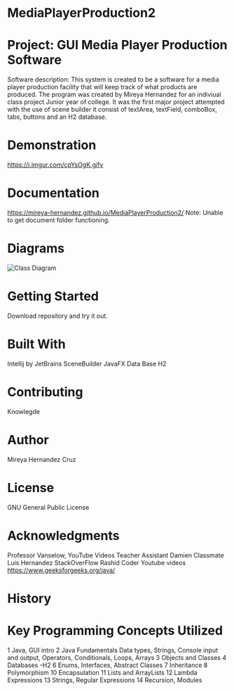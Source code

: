 # MediaPlayerProduction2
# Project: GUI Media Player Production Software
Software description: This system is created to be a software for a media player production facility that will keep track of what products are produced. The program was created by Mireya Hernandez for an indiviual class project Junior year of college. It was the first major project attempted with the use of scene builder it consist of textArea, textField, comboBox, tabs, buttons and an H2 database.   
# Demonstration
https://i.imgur.com/cpYsOgK.gifv
# Documentation
https://mireya-hernandez.github.io/MediaPlayerProduction2/ 
Note: Unable to get document folder functioning.

# Diagrams
![Class Diagram](/images/logo.png)


# Getting Started
Download repository and try it out.
# Built With
Intellij by JetBrains
SceneBuilder
JavaFX
Data Base H2
# Contributing
Knowlegde 
# Author
 Mireya Hernandez Cruz
# License
 GNU General Public License
# Acknowledgments
  Professor Vanselow, YouTube Videos
  Teacher Assistant Damien
  Classmate Luis Hernandez 
  StackOverFlow 
  Rashid Coder Youtube videos
  https://www.geeksforgeeks.org/java/
# History
# Key Programming Concepts Utilized
1  Java, GUI intro
2 Java Fundamentals Data types, Strings, Console input and output, Operators, Conditionals, Loops, Arrays
3 Objects and Classes 
4 Databases -H2
6 Enums, Interfaces, Abstract Classes
7 Inheritance
8 Polymorphism 
10 Encapsulation
11 Lists and ArrayLists
12 Lambda Expressions
13 Strings, Regular Expressions
14 Recursion, Modules 

